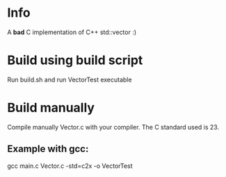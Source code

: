# Info

A  **bad** C implementation of C++ std::vector :) 

# Build using build script

Run build.sh and run VectorTest executable

# Build manually

Compile manually Vector.c with your compiler. The C standard used is 23.

## Example with gcc:

gcc main.c Vector.c -std=c2x -o VectorTest